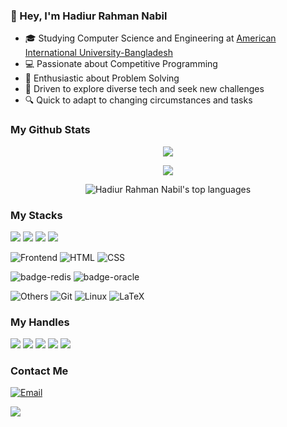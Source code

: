 ### 👋 Hey, I'm Hadiur Rahman Nabil
 
- 🎓 Studying Computer Science and Engineering at [American International University-Bangladesh](https://www.aiub.edu/)
- 💻 Passionate about Competitive Programming
- 🧩 Enthusiastic about Problem Solving
- 🚀 Driven to explore diverse tech and seek new challenges
- 🔍 Quick to adapt to changing circumstances and tasks



### My Github Stats

   <p align="center"> <img src= "https://github-readme-stats.vercel.app/api?username=nabil0day&theme=dark&show_icons=true"style="max-width: 100%;">
   
   <p align="center"> <img src= "https://github-readme-streak-stats.herokuapp.com/?user=nabil0day&amp;show_icons=true&amp;count_private=true&amp;theme=dark" style="max-width: 100%;">
<p align="center">
  <img src="https://github-readme-stats.vercel.app/api/top-langs/?username=nabil0day&layout=compact&theme=dark" alt="Hadiur Rahman Nabil's top languages" />
</p>


  
### My Stacks

<img src="https://img.shields.io/badge/Languages-151515?style=for-the-badge&logo=plex&logoColor=FFFFFF"> <img src="https://img.shields.io/badge/c%2B%2B-151515?style=for-the-badge&logo=c%2B%2B&logoColor=00599C"> <img src="https://img.shields.io/badge/Java-151515?style=for-the-badge&logo=java&logoColor=007396"> <img src="https://img.shields.io/badge/Python-151515?style=for-the-badge&logo=python&logoColor=3776AB&labelColor=151515">
   
   ![Frontend](https://img.shields.io/badge/Frontend-151515?style=for-the-badge&logo=other&logoColor=151515) <img src="https://img.shields.io/badge/HTML-151515?style=for-the-badge&amp;logo=html5&amp;logoColor=E34F26" alt="HTML"></a> <img src="https://img.shields.io/badge/CSS-151515?style=for-the-badge&amp;logo=css3&amp;logoColor=1572B6" alt="CSS"></a>


 
   <img src="https://img.shields.io/badge/Database-151515?style=for-the-badge&logo=Redis&logoColor=FFFFFF" alt="badge-redis"> <img src="https://img.shields.io/badge/Oracle-151515?style=for-the-badge&logo=oracle&logoColor=79740e&labelColor=151515" alt="badge-oracle">

   
   ![Others](https://img.shields.io/badge/Others-151515?style=for-the-badge&logo=other&logoColor=151515) ![Git](https://img.shields.io/badge/Git-151515?style=for-the-badge&logo=git&logoColor=F05032)
![Linux](https://img.shields.io/badge/Linux-151515?style=for-the-badge&logo=linux&logoColor=FCC624) ![LaTeX](https://img.shields.io/badge/LaTeX-151515?style=for-the-badge&logo=LaTeX&logoColor=008080)


### My Handles
<a href="https://www.linkedin.com/in/nabil0day/" rel="nofollow"><img src="https://img.shields.io/badge/Hadiur Rahman Nabil-151515?style=for-the-badge&amp;logo=linkedin&amp;logoColor=0077B5" style="max-width:100%;"></a>
<a href="https://twitter.com/nabil0day" rel="nofollow"><img src="https://img.shields.io/badge/Hadiur Rahman Nabil-151515?style=for-the-badge&amp;logo=Twitter&amp;logoColor=1DA1F2" style="max-width:100%;"></a>
<a href="https://github.com/nabil0day" rel="nofollow"><img src="https://img.shields.io/badge/Hadiur Rahman Nabil-151515?style=for-the-badge&amp;logo=GitHub&amp;logoColor=white" style="max-width:100%;"></a>
<a href="https://codeforces.com/profile/Z3R0-DAY" rel="nofollow"><img src="https://img.shields.io/badge/Z3R0DAY-151515?style=for-the-badge&amp;logo=Codeforces&amp;logoColor=1F8ACB" style="max-width:100%;"></a>
<a href="https://www.codechef.com/users/nabil_47" rel="nofollow"><img src="https://img.shields.io/badge/nabil_47-151515?style=for-the-badge&amp;logo=CodeChef&amp;logoColor=5B4638" style="max-width:100%;"></a>
### Contact Me

[![Email](https://img.shields.io/badge/Email-hadiurrahmannabil@gmail.com-151515?style=for-the-badge&logo=gmail&logoColor=D14836)](mailto:hadiurrahmannabil@gmail.com)

   
 ![](https://komarev.com/ghpvc/?username=nabil0day&color=brightgreen)


